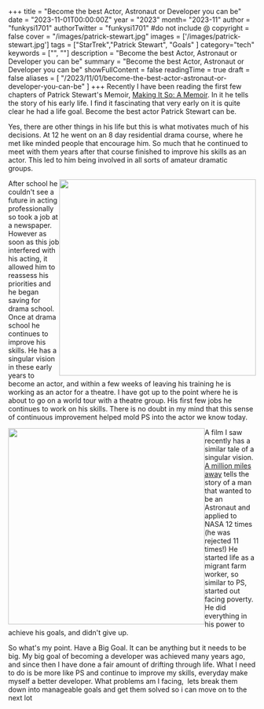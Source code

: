 +++
title = "Become the best Actor, Astronaut or Developer you can be"
date = "2023-11-01T00:00:00Z"
year = "2023"
month= "2023-11"
author = "funkysi1701"
authorTwitter = "funkysi1701" #do not include @
copyright = false
cover = "/images/patrick-stewart.jpg"
images = ['/images/patrick-stewart.jpg']
tags = ["StarTrek","Patrick Stewart", "Goals" ]
category="tech"
keywords = ["", ""]
description = "Become the best Actor, Astronaut or Developer you can be"
summary = "Become the best Actor, Astronaut or Developer you can be"
showFullContent = false
readingTime = true
draft = false
aliases = [
    "/2023/11/01/become-the-best-actor-astronaut-or-developer-you-can-be"
]
+++
Recently I have been reading the first few chapters of Patrick Stewart's Memoir, [Making It So: A Memoir](https://www.amazon.co.uk/Making-It-So-A-Memoir/dp/B0C3VXDSGR/ref=sr_1_1). In it he tells the story of his early life. I find it fascinating that very early on it is quite clear he had a life goal. Become the best actor Patrick Stewart can be.

Yes, there are other things in his life but this is what motivates much of his decisions. At 12 he went on an 8 day residential drama course, where he met like minded people that encourage him. So much that he continued to meet with them years after that course finished to improve his skills as an actor. This led to him being involved in all sorts of amateur dramatic groups. 

<img src="/images/patrick-stewart.jpg" width="400px" style="float:right" />

After school he couldn't see a future in acting professionally so took a job at a newspaper.  However as soon as this job interfered with his acting, it allowed him to reassess his priorities and he began saving for drama school. Once at drama school he continues to improve his skills. He has a singular vision in these early years to become an actor, and within a few weeks of leaving his training he is working as an actor for a theatre. I have got up to the point where he is about to go on a world tour with a theatre group. His first few jobs he continues to work on his skills. There is no doubt in my mind that this sense of continuous improvement helped mold PS into the actor we know today.

<img src="/images/million-miles.jpg" width="400px" style="float:left" />

A film I saw recently has a similar tale of a singular vision. [A million miles away](https://www.amazon.co.uk/Million-Miles-Away-Michael-Pe%C3%B1a/dp/B0CC7MQFVD/ref=sr_1_1) tells the story of a man that wanted to be an Astronaut and applied to NASA 12 times (he was rejected 11 times!) He started life as a migrant farm worker, so similar to PS, started out facing poverty. He did everything in his power to achieve his goals, and didn't give up.

So what's my point. Have a Big Goal. It can be anything but it needs to be big. My big goal of becoming a developer was achieved many years ago, and since then I have done a fair amount of drifting through life. What I need to do is be more like PS and continue to improve my skills, everyday make myself a better developer. What problems am I facing,  lets break them down into manageable goals and get them solved so i can move on to the next lot